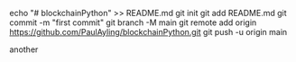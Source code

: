 echo "# blockchainPython" >> README.md
git init
git add README.md
git commit -m "first commit"
git branch -M main
git remote add origin https://github.com/PaulAyling/blockchainPython.git
git push -u origin main

another